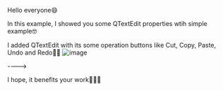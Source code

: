 Hello everyone😄

In this example, I showed you some QTextEdit properties wtih simple example🤓

I added QTextEdit with its some operation buttons like Cut, Copy, Paste, Undo and Redo👨‍💻
![image](https://user-images.githubusercontent.com/91613858/214848873-923fbe4b-a1ba-4bfd-846b-87de8431f5d4.png)

---->

I hope, it benefits your work🙋🏻‍♀️
